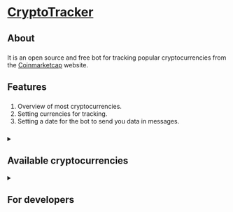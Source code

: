 # <a href=''>CryptoTracker</a>

<logo>

## About 

###
 It is an open source and free bot for tracking popular cryptocurrencies from the <a href='https://coinmarketcap.com/ru/'>Coinmarketcap</a> website.
###


## Features 

###  
1. Overview of most cryptocurrencies.
2. Setting currencies for tracking.
3. Setting a date for the bot to send you data in messages.
###

<details>
  <summary><h2>Available cryptocurrencies</h2></summary>
  
  ```
  Bitcoin
  Ethereum
  Tether USDt
  BNB
  Solana
  XRP
  USDC
  Cardano
  Dogecoin
  Avalanche
  TRON
  Chainlink
  Polkadot
  Toncoin
  Polygon
  Dai
  Shiba Inu
  Litecoin
  Internet Computer
  Bitcoin Cash
 # It will be added on request
  ```
</details>


<details>
 <summary><h2>For developers</h2></summary>
 
 If you want to create own bot you need follow that steps:
 
 1. Create `.env`
 2. Fill data:
    
  ```
  KEY=""
  BOT_KEY=""
  DB_PORT=""
  DB_HOST=""
  DB_USER=""
  DB_NAME=""
  DB_PASS=""
  ```

</details>


